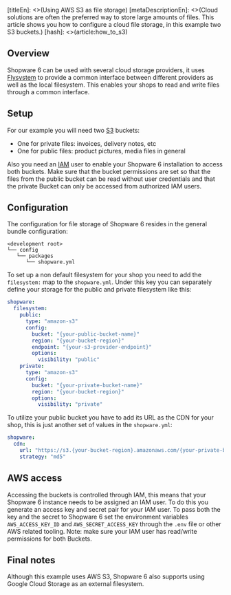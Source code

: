 [titleEn]: <>(Using AWS S3 as file storage)
[metaDescriptionEn]: <>(Cloud solutions are often the preferred way to store large amounts of files. This article shows you how to configure a cloud file storage, in this example two S3 buckets.)
[hash]: <>(article:how_to_s3)

## Overview

Shopware 6 can be used with several cloud storage providers, it uses
[Flysystem](https://flysystem.thephpleague.com/docs/) to provide a common
interface between different providers as well as the local filesystem. This
enables your shops to read and write files through a common interface.

## Setup

For our example you will need two [S3](https://aws.amazon.com/s3/) buckets:

- One for private files: invoices, delivery notes, etc
- One for public files: product pictures, media files in general

Also you need an [IAM](https://aws.amazon.com/iam/) user to enable your Shopware 6 installation to
access both buckets. Make sure that the bucket permissions are set so that the files from the public
bucket can be read without user credentials and that the private Bucket can only be accessed from
authorized IAM users.

## Configuration

The configuration for file storage of Shopware 6 resides in the general bundle configuration:
```
<development root>
└── config
   └── packages
      └── shopware.yml
```

To set up a non default filesystem for your shop you need to add the `filesystem:` map to 
the `shopware.yml`. Under this key you can separately define your storage for the public and private
filesystem like this:
```yaml
shopware:
  filesystem:
    public:
      type: "amazon-s3"
      config:
        bucket: "{your-public-bucket-name}"
        region: "{your-bucket-region}"
        endpoint: "{your-s3-provider-endpoint}"
        options:
          visibility: "public"
    private:
      type: "amazon-s3"
      config:
        bucket: "{your-private-bucket-name}"
        region: "{your-bucket-region}"
        options:
          visibility: "private"
```

To utilize your public bucket you have to add its URL as the CDN for your shop, this is just another
set of values in the `shopware.yml`:
```yaml
shopware:
  cdn:
    url: "https://s3.{your-bucket-region}.amazonaws.com/{your-private-bucket-name}"
    strategy: "md5"
```

## AWS access

Accessing the buckets is controlled through IAM, this means that your Shopware 6 instance needs 
to be assigned an IAM user. To do this you generate an access key and secret pair for your IAM user.
To pass both the key and the secret to Shopware 6 set the environment variables
`AWS_ACCESS_KEY_ID` and `AWS_SECRET_ACCESS_KEY` through the `.env` file or other AWS related tooling.
Note: make sure your IAM user has read/write permissions for both Buckets.

## Final notes

Although this example uses AWS S3, Shopware 6 also supports using Google Cloud Storage as an external filesystem.
